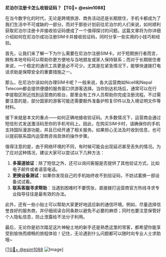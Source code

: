 **尼泊尔注册卡怎么收验证码？【TG💪+ @esim1088】**

在当今数字化的时代，无论是跨境旅游、商务活动还是长期居住，手机卡都成为了我们生活中不可或缺的一部分。而对于那些计划前往尼泊尔的人们来说，如何顺利获取尼泊尔注册卡并接收验证码便成了一个值得探讨的问题。这篇文章将为你详细介绍如何在尼泊尔成功注册SIM卡并接收验证码，同时分享一些实用的小技巧和经验。

首先，让我们来了解一下为什么需要在尼泊尔注册SIM卡。对于短期旅行者而言，拥有本地号码可以帮助你更方便地与当地朋友或家人保持联系；而对于长期居住者来说，一个稳定的通讯工具更是必不可少。尤其是在紧急情况下，能够快速拨打电话求助是保障安全的重要措施之一。

那么，在尼泊尔该如何办理SIM卡呢？一般来说，各大运营商如Ncell和Nepal Telecom都会提供便捷的服务窗口供游客选择。当你到达机场后，通常可以在行李提取区附近找到运营商的柜台，那里会有工作人员帮助你完成注册流程。不过需要注意的是，部分国家的游客可能还需要额外准备护照复印件以及入境证明文件等材料。

接下来就是本文的重点——如何正确地接收验证码。大多数情况下，运营商会通过短信形式发送激活码至你的手机号码上。因此，在购买SIM卡时，请确保你的手机支持国际漫游功能，并且已经开通了相关服务。如果担心无法及时收到信息，也可以提前联系国内运营商咨询具体的操作步骤。

值得注意的是，由于网络环境的不同，有时候可能会出现延迟甚至丢失的情况。为了应对这种情况，建议大家可以尝试以下几种方法：

1. **多渠道验证**：除了短信之外，还可以询问客服是否提供了其他验证方式，比如电子邮件或者语音电话。
2. **更换设备测试**：如果你发现自己的手机始终收不到验证码，不妨试着换一部设备试试看。
3. **联系客服寻求帮助**：当遇到困难时不要慌张，直接拨打运营商官方热线寻求专业指导往往是最有效的办法。

此外，还有一些小贴士可以帮助大家更好地适应新的通信环境。例如，尽量选择信誉良好的服务商，并仔细阅读合同条款以避免不必要的麻烦；同时也要注意保管好个人隐私信息，防止泄露给不法分子利用。

最后，无论你是初次踏足这片神秘土地的新手还是熟悉这里的常客，都希望你能享受到愉快而顺畅的旅程体验！记住，无论遇到什么问题都可以随时向专业人士求助哦~

[[TG💪+ @esim1088](https://t.me/s/esim1088) ![Image](https://i.postimg.cc/4NQfJmqS/Snipaste-2025-05-13-00-14-12.png)]